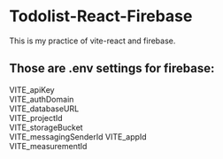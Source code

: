 # Todolist-React-Firebase
This is my practice of vite-react and firebase.
## Those are .env settings for firebase:
VITE_apiKey           
VITE_authDomain       
VITE_databaseURL      
VITE_projectId        
VITE_storageBucket    
VITE_messagingSenderId
VITE_appId            
VITE_measurementId    

